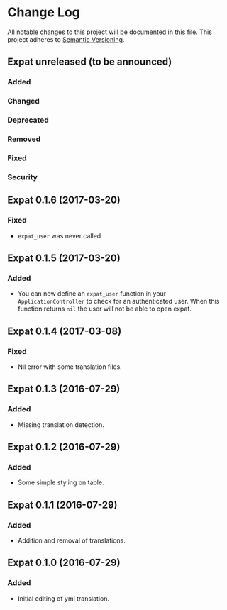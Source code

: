 # Change Log
All notable changes to this project will be documented in this file.
This project adheres to [Semantic Versioning](http://semver.org/).

## Expat unreleased (to be announced)
### Added

### Changed

### Deprecated

### Removed

### Fixed

### Security

## Expat 0.1.6 (2017-03-20)
### Fixed
- `expat_user` was never called

## Expat 0.1.5 (2017-03-20)
### Added
- You can now define an `expat_user` function in your `ApplicationController`
  to check for an authenticated user. When this function returns `nil` the
  user will not be able to open expat.

## Expat 0.1.4 (2017-03-08)
### Fixed
- Nil error with some translation files.

## Expat 0.1.3 (2016-07-29)
### Added
- Missing translation detection.

## Expat 0.1.2 (2016-07-29)
### Added
- Some simple styling on table.

## Expat 0.1.1 (2016-07-29)
### Added
- Addition and removal of translations.

## Expat 0.1.0 (2016-07-29)
### Added
- Initial editing of yml translation.
